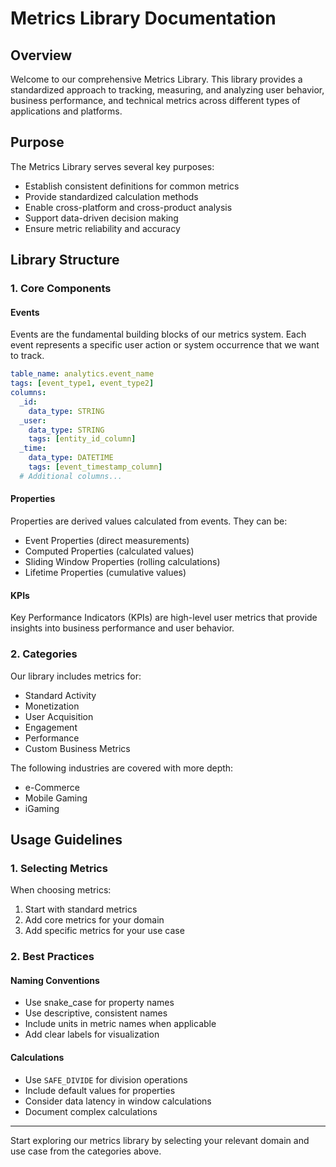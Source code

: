 # Metrics Library Documentation

## Overview
Welcome to our comprehensive Metrics Library. This library provides a standardized approach to tracking, measuring, and analyzing user behavior, business performance, and technical metrics across different types of applications and platforms.

## Purpose
The Metrics Library serves several key purposes:
- Establish consistent definitions for common metrics
- Provide standardized calculation methods
- Enable cross-platform and cross-product analysis
- Support data-driven decision making
- Ensure metric reliability and accuracy

## Library Structure

### 1. Core Components

#### Events
Events are the fundamental building blocks of our metrics system. Each event represents a specific user action or system occurrence that we want to track.

```yaml
table_name: analytics.event_name
tags: [event_type1, event_type2]
columns:
  _id: 
    data_type: STRING
  _user:
    data_type: STRING
    tags: [entity_id_column]
  _time:
    data_type: DATETIME
    tags: [event_timestamp_column]
  # Additional columns...
```

#### Properties
Properties are derived values calculated from events. They can be:
- Event Properties (direct measurements)
- Computed Properties (calculated values)
- Sliding Window Properties (rolling calculations)
- Lifetime Properties (cumulative values)

#### KPIs
Key Performance Indicators (KPIs) are high-level user metrics that provide insights into business performance and user behavior.

### 2. Categories

Our library includes metrics for:
- Standard Activity
- Monetization
- User Acquisition
- Engagement
- Performance
- Custom Business Metrics

The following industries are covered with more depth:
- e-Commerce
- Mobile Gaming
- iGaming

## Usage Guidelines

### 1. Selecting Metrics

When choosing metrics:
1. Start with standard metrics
2. Add core metrics for your domain
3. Add specific metrics for your use case

### 2. Best Practices

#### Naming Conventions
- Use snake_case for property names
- Use descriptive, consistent names
- Include units in metric names when applicable
- Add clear labels for visualization

#### Calculations
- Use `SAFE_DIVIDE` for division operations
- Include default values for properties
- Consider data latency in window calculations
- Document complex calculations

---
Start exploring our metrics library by selecting your relevant domain and use case from the categories above.